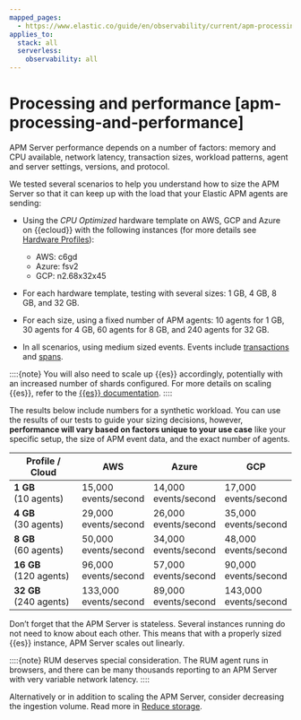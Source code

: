 ```yaml
---
mapped_pages:
  - https://www.elastic.co/guide/en/observability/current/apm-processing-and-performance.html
applies_to:
  stack: all
  serverless:
    observability: all
---
```


# Processing and performance [apm-processing-and-performance]

APM Server performance depends on a number of factors: memory and CPU available, network latency, transaction sizes, workload patterns, agent and server settings, versions, and protocol.

We tested several scenarios to help you understand how to size the APM Server so that it can keep up with the load that your Elastic APM agents are sending:

* Using the *CPU Optimized* hardware template on AWS, GCP and Azure on {{ecloud}} with the following instances (for more details see [Hardware Profiles](../../../deploy-manage/deploy/elastic-cloud/ec-change-hardware-profile.md)):

    * AWS: c6gd
    * Azure: fsv2
    * GCP: n2.68x32x45

* For each hardware template, testing with several sizes: 1 GB, 4 GB, 8 GB, and 32 GB.
* For each size, using a fixed number of APM agents: 10 agents for 1 GB, 30 agents for 4 GB, 60 agents for 8 GB, and 240 agents for 32 GB.
* In all scenarios, using medium sized events. Events include [transactions](../../../solutions/observability/apps/transactions.md) and [spans](../../../solutions/observability/apps/spans.md).

::::{note}
You will also need to scale up {{es}} accordingly, potentially with an increased number of shards configured. For more details on scaling {{es}}, refer to the [{{es}} documentation](../../../deploy-manage/index.md).
::::


The results below include numbers for a synthetic workload. You can use the results of our tests to guide your sizing decisions, however, **performance will vary based on factors unique to your use case** like your specific setup, the size of APM event data, and the exact number of agents.

| Profile / Cloud | AWS | Azure | GCP |
| --- | --- | --- | --- |
| **1 GB**<br>(10 agents) | 15,000<br>events/second | 14,000<br>events/second | 17,000<br>events/second |
| **4 GB**<br>(30 agents) | 29,000<br>events/second | 26,000<br>events/second | 35,000<br>events/second |
| **8 GB**<br>(60 agents) | 50,000<br>events/second | 34,000<br>events/second | 48,000<br>events/second |
| **16 GB**<br>(120 agents) | 96,000<br>events/second | 57,000<br>events/second | 90,000<br>events/second |
| **32 GB**<br>(240 agents) | 133,000<br>events/second | 89,000<br>events/second | 143,000<br>events/second |

Don’t forget that the APM Server is stateless. Several instances running do not need to know about each other. This means that with a properly sized {{es}} instance, APM Server scales out linearly.

::::{note}
RUM deserves special consideration. The RUM agent runs in browsers, and there can be many thousands reporting to an APM Server with very variable network latency.
::::


Alternatively or in addition to scaling the APM Server, consider decreasing the ingestion volume. Read more in [Reduce storage](../../../solutions/observability/apps/reduce-storage.md).

